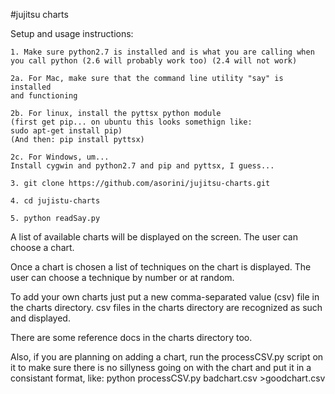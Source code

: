 #jujitsu charts

Setup and usage instructions:

    1. Make sure python2.7 is installed and is what you are calling when you call python (2.6 will probably work too) (2.4 will not work)
    
    2a. For Mac, make sure that the command line utility "say" is installed 
    and functioning 
    
    2b. For linux, install the pyttsx python module 
    (first get pip... on ubuntu this looks somethign like: 
    sudo apt-get install pip) 
    (And then: pip install pyttsx)
    
    2c. For Windows, um... 
    Install cygwin and python2.7 and pip and pyttsx, I guess...

    3. git clone https://github.com/asorini/jujitsu-charts.git
    
    4. cd jujistu-charts
    
    5. python readSay.py


A list of available charts will be displayed on the screen. The user can choose a chart.

Once a chart is chosen a list of techniques on the chart is displayed. The user can choose a technique by number or at random.

To add your own charts just put a new comma-separated value (csv) file in the charts directory. csv files in the charts directory are recognized as such and displayed.

There are some reference docs in the charts directory too.

Also, if you are planning on adding a chart, run the processCSV.py script on it to make sure there is no sillyness going on with the chart and put it in a consistant format, like: python processCSV.py badchart.csv >goodchart.csv
